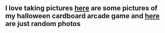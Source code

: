 ## I love taking pictures [here](cardboardarcade) are some pictures of my halloween cardboard arcade game and [here](allphotos) are just random photos

